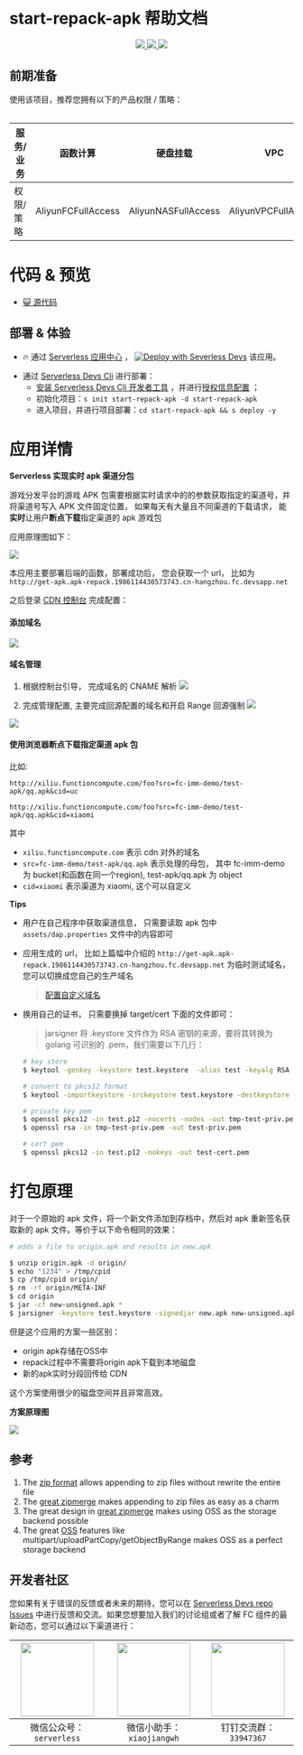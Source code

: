 # start-repack-apk 帮助文档

<p align="center" class="flex justify-center">
    <a href="https://www.serverless-devs.com" class="ml-1">
    <img src="http://editor.devsapp.cn/icon?package=start-repack-apk&type=packageType">
  </a>
  <a href="http://www.devsapp.cn/details.html?name=start-repack-apk" class="ml-1">
    <img src="http://editor.devsapp.cn/icon?package=start-repack-apk&type=packageVersion">
  </a>
  <a href="http://www.devsapp.cn/details.html?name=start-repack-apk" class="ml-1">
    <img src="http://editor.devsapp.cn/icon?package=start-repack-apk&type=packageDownload">
  </a>
</p>

<description>
</description>

<table>

## 前期准备
使用该项目，推荐您拥有以下的产品权限 / 策略：

| 服务/业务 | 函数计算 |  硬盘挂载 |  VPC |  其它(安全组) |     
| --- |  --- |   --- |   --- |   --- |   
| 权限/策略 | AliyunFCFullAccess |  AliyunNASFullAccess |  AliyunVPCFullAccess |  AliyunECSFullAccess |  

</table>

<codepre id="codepre">

# 代码 & 预览

- [ :smiley_cat:  源代码](https://github.com/devsapp/repackAPK/tree/main/src)

</codepre>

<deploy>

## 部署 & 体验

<appcenter>

-  :fire:  通过 [Serverless 应用中心](https://fcnext.console.aliyun.com/applications/create?template=start-repack-apk) ，
[![Deploy with Severless Devs](https://img.alicdn.com/imgextra/i1/O1CN01w5RFbX1v45s8TIXPz_!!6000000006118-55-tps-95-28.svg)](https://fcnext.console.aliyun.com/applications/create?template=start-repack-apk)  该应用。 

</appcenter>

- 通过 [Serverless Devs Cli](https://www.serverless-devs.com/serverless-devs/install) 进行部署：
    - [安装 Serverless Devs Cli 开发者工具](https://www.serverless-devs.com/serverless-devs/install) ，并进行[授权信息配置](https://www.serverless-devs.com/fc/config) ；
    - 初始化项目：`s init start-repack-apk -d start-repack-apk`   
    - 进入项目，并进行项目部署：`cd start-repack-apk && s deploy -y`

</deploy>

<appdetail id="flushContent">

# 应用详情
**Serverless 实现实时 apk 渠道分包**

游戏分发平台的游戏 APK 包需要根据实时请求中的的参数获取指定的渠道号，并将渠道号写入 APK 文件固定位置， 如果每天有大量且不同渠道的下载请求， 能**实时**让用户**断点下载**指定渠道的 apk 游戏包

应用原理图如下：

![](https://img.alicdn.com/imgextra/i2/O1CN019seP901UxWBt9D8h7_!!6000000002584-2-tps-2120-668.png)

本应用主要部署后端的函数，部署成功后， 您会获取一个 url， 比如为 `http://get-apk.apk-repack.1986114430573743.cn-hangzhou.fc.devsapp.net`

之后登录 [CDN 控制台](https://cdn.console.aliyun.com/) 完成配置：

#### 添加域名
![](https://img.alicdn.com/imgextra/i3/O1CN01aDJ7ed1U2j50vyStH_!!6000000002460-2-tps-1291-942.png)

#### 域名管理
1. 根据控制台引导， 完成域名的 CNAME 解析
![](https://img.alicdn.com/imgextra/i2/O1CN01iZLk411kJFDJZ9Pn8_!!6000000004662-2-tps-1535-229.png)

2. 完成管理配置, 主要完成回源配置的域名和开启 Range 回源强制
![](https://img.alicdn.com/imgextra/i2/O1CN01HDjf111JqE79AaKgQ_!!6000000001079-2-tps-1024-327.png)

![](https://img.alicdn.com/imgextra/i1/O1CN01JKdUXF1VhJndHKVPs_!!6000000002684-2-tps-934-417.png)

#### 使用浏览器断点下载指定渠道 apk 包

比如:

`http://xiliu.functioncompute.com/foo?src=fc-imm-demo/test-apk/qq.apk&cid=uc`

`http://xiliu.functioncompute.com/foo?src=fc-imm-demo/test-apk/qq.apk&cid=xiaomi`

其中 
- `xiliu.functioncompute.com` 表示 cdn 对外的域名
- `src=fc-imm-demo/test-apk/qq.apk` 表示处理的母包， 其中  fc-imm-demo 为 bucket(和函数在同一个region), test-apk/qq.apk 为 object
- `cid=xiaomi` 表示渠道为 xiaomi, 这个可以自定义

**Tips**

- 用户在自己程序中获取渠道信息， 只需要读取 apk 包中 `assets/dap.properties` 文件中的内容即可
- 应用生成的 url， 比如上篇幅中介绍的 `http://get-apk.apk-repack.1986114430573743.cn-hangzhou.fc.devsapp.net` 为临时测试域名， 您可以切换成您自己的生产域名
    > [配置自定义域名](https://help.aliyun.com/document_detail/90763.htm)

- 换用自己的证书， 只需要换掉 target/cert 下面的文件即可：
    > jarsigner 将 .keystore 文件作为 RSA 密钥的来源，要将其转换为 golang 可识别的 .pem，我们需要以下几行：
    ```bash
    # key store
    $ keytool -genkey -keystore test.keystore  -alias test -keyalg RSA -validity 10000
    
    # convert to pkcs12 format
    $ keytool -importkeystore -srckeystore test.keystore -destkeystore test.p12 -deststoretype PKCS12
    
    # private key pem
    $ openssl pkcs12 -in test.p12 -nocerts -nodes -out tmp-test-priv.pem
    $ openssl rsa -in tmp-test-priv.pem -out test-priv.pem
    
    # cert pem
    $ openssl pkcs12 -in test.p12 -nokeys -out test-cert.pem
    ```

# 打包原理
对于一个原始的 apk 文件，将一个新文件添加到存档中，然后对 apk 重新签名获取新的 apk 文件。等价于以下命令相同的效果：

```bash
# adds a file to origin.apk and results in new.apk

$ unzip origin.apk -d origin/
$ echo "1234" > /tmp/cpid
$ cp /tmp/cpid origin/
$ rm -rf origin/META-INF
$ cd origin
$ jar -cf new-unsigned.apk *
$ jarsigner -keystore test.keystore -signedjar new.apk new-unsigned.apk 'test'
```

但是这个应用的方案一些区别：
          
- origin apk存储在OSS中
- repack过程中不需要将origin apk下载到本地磁盘
- 新的apk实时分段回传给 CDN

这个方案使用很少的磁盘空间并且非常高效。

**方案原理图**

![](https://img.alicdn.com/imgextra/i4/O1CN01ARFir41xyXwDIpAng_!!6000000006512-2-tps-711-463.png)


</appdetail>

<devgroup>

## 参考

1. The [zip format][zip-format] allows appending to zip files without rewrite the entire file
2. The [great zipmerge][zip-merge] makes appending to zip files as easy as a charm
3. The great design in [great zipmerge][zip-merge] makes using OSS as the storage backend possible
4. The great [OSS][oss] features like multipart/uploadPartCopy/getObjectByRange makes OSS as a perfect storage backend

[zip-format]: https://en.wikipedia.org/wiki/Zip_(file_format)
[zip-merge]: https://github.com/rsc/zipmerge
[oss]: https://www.aliyun.com/product/oss

## 开发者社区

您如果有关于错误的反馈或者未来的期待，您可以在 [Serverless Devs repo Issues](https://github.com/serverless-devs/serverless-devs/issues) 中进行反馈和交流。如果您想要加入我们的讨论组或者了解 FC 组件的最新动态，您可以通过以下渠道进行：

<p align="center">

| <img src="https://serverless-article-picture.oss-cn-hangzhou.aliyuncs.com/1635407298906_20211028074819117230.png" width="130px" > | <img src="https://serverless-article-picture.oss-cn-hangzhou.aliyuncs.com/1635407044136_20211028074404326599.png" width="130px" > | <img src="https://serverless-article-picture.oss-cn-hangzhou.aliyuncs.com/1635407252200_20211028074732517533.png" width="130px" > |
|--- | --- | --- |
| <center>微信公众号：`serverless`</center> | <center>微信小助手：`xiaojiangwh`</center> | <center>钉钉交流群：`33947367`</center> | 

</p>

</devgroup>